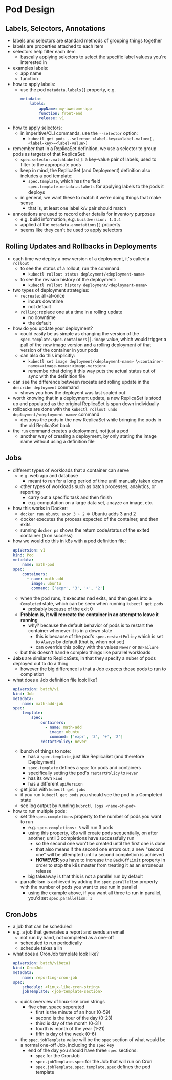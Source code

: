 # Pod Design

## Labels, Selectors, Annotations
- labels and selectors are standard methods of grouping things together
- labels are properties attached to each item
- selectors help filter each item
    - bascally applying selectors to select the specific label valuess you're interested in
- examples labels:
    - app name
    - function
- how to apply labels:
    - use the pod `metadata.labels[]` property, e.g.
        ```yaml
        metadata:
            labels:
                appName: my-awesome-app
                function: front-end
                release: v1
        ```
- how to apply selectors:
    - in imperitive/CLI commands, use the `--selector` option:
        - `kubectl get pods --selector <label-key>=<label-value>[,<label-key>=<label-value>]`
- remember that in a ReplicaSet definition, we use a selector to group pods as targets of that ReplicaSet:
    - `spec.selector.matchLabels[]`: a key-value pair of labels, used to filter to the appropriate pods
    - keep in mind, the ReplicaSet (and Deployment) definition also includes a pod template:
        - `spec.template`, which has the field `spec.template.metadata.labels` for applying labels to the pods it deploys
    - in general, we want these to match if we're doing things that make sense
        - that is, at least one label k/v pair should match
- annotations are used to record other details for inventory purposes
    - e.g. build information, e.g. `buildversion: 1.3.4`
    - applied at the `metadata.annotations[]` property
    - seems like they can't be used to apply selectors

## Rolling Updates and Rollbacks in Deployments
- each time we deploy a new version of a deployment, it's called a `rollout`
    - to see the status of a rollout, run the command:
        - `kubectl rollout status deployment/<deployment-name>`
    - to see the revision history of the deployment:
        - `kubectl rollout history deployment/<deployment-name>`
- two types of deployment strategies:
    - `recreate`: all-at-once
        - incurs downtime
        - not default
    - `rolling`: replace one at a time in a rolling update
        - no downtime
        - the default
- how do you update your deployment?
    - could easily be as simple as changing the version of the `spec.template.spec.containers[].image` value, which would trigger a pull of the new image version and a rolling deployment of that version of the container in your pods
    - can also do this implicitly:
        - `kubectl set image deployment/<deployment-name> \<container-name>=<image-name>:<image-version>`
        - remembe rthat doing it this way puts the actual status out of sync with the definition file
- can see the difference between receate and rolling update in the `describe deployment` command
    - shows you how the deployent was last scaled out
- worth knowing that in a deployment update, a new ReplicaSet is stood up and populated as the original ReplicaSet is spun down individually
- rollbacks are done with the `kubectl rollout undo deployment/<deployment-name>` command
    - destroys the pods in the new ReplicaSet while bringing the pods in the old ReplicaSet back
- the `run` command creates a deployment, not just a pod
    - another way of creating a deployment, by only stating the image name without using a definition file

## Jobs
- different types of workloads that a container can serve
    - e.g. web app and database
        - meant to run for a long period of time until manually taken down
    - other types of workloads such as batch processes, analytics, or reporting
        - carry out a specific task and then finish
        - e.g. computation on a large data set, anayze an image, etc.
- how this works in Docker:
    - `docker run ubuntu expr 3 + 2` => Ubuntu adds 3 and 2
    - docker executes the process expected of the container, and then exits
    - running `docker ps` shows the return code/status of the exited container (`0` on success)
- how we would do this in k8s with a pod definition file:
    ```yaml
    apiVersion: v1
    kind: Pod
    metadata:
        name: math-pod
    spec:
        containers:
          - name: math-add
            image: ubuntu
            command: ['expr', '3', '+', '2']
    ```
    - when the pod runs, it executes nad exits, and then goes into a `Completed` state, which can be seen when running `kubectl get pods`
        - probably because of the exit 0
    - **Problem is, it will recreate the container in an attempt to leave it running**
        - why? because the default behavior of pods is to restart the container whenever it is in a down state
            - this is because of the pod's `spec.restartPolicy` which is set to `Always` by default (that is, when not set)
            - can override this policy with the values `Never` or `OnFailure`
    - but this doesn't handle complex things like parallel workloads
- **Jobs** are similar to ReplicaSets, in that they specify a nuber of pods deployed out to do a thing
    - however the big difference is that a Job expects those pods to run to completion
- what does a Job definition file look like?
    ```yaml
    apiVersion: batch/v1
    kind: Job
    metadata:
        name: math-add-job
    spec:
        template:
            spec:
                containers:
                  - name: math-add
                    image: ubuntu
                    command: ['expr', '3', '+', '2']
                restartPolicy: never
    ```
    - bunch of things to note:
        - has a `spec.template`, just like ReplicaSet (and therefore Deployment)
        - `spec.template` defines a `spec` for pods and containers
        - specifically setting the pod's `restartPolicy` to `Never`
        - has its own `kind`
        - has a different `apiVersion`
    - get jobs with `kubectl get jobs`
    - if you run `kubectl get pods` you should see the pod in a Completed state
    - see log output by running `kubrctl logs <name-of-pod>`
- how to run multiple pods:
    - set the `spec.completions` property to the number of pods you want to run
        - e.g. `spec.completions: 3` will run 3 pods
        - using this property, k8s will create pods sequentially, on after another, until 3 completions have successfully run
            - so the second one won't be created until the first one is done
            - that also means if the second one errors out, a new "second one" will be attempted until a second completion is achieved
            - **HOWEVER** you have to increase the `BackOffLimit` property in order to stop the k8s master from treating it as an erroneous release
        - big takeaway is that this is not a parallel run by default
    - parrallelism is achieved by adding the `spec.parallelism` property with the number of pods you want to see run in parallel
        - using the example above, if you want all three to run in parallel, you'd set `spec.parallelism: 3`

## CronJobs
- a job that can be scheduled
- e.g. a job that generates a report and sends an email
    - not run by hand, not completed as a one-off
    - scheduled to run periodically
    - schedule takes a lin
- what does a CronJob template look like?
    ```yaml
    apiVersion: batch/v1beta1
    kind: CronJob
    metadata:
        name: reporting-cron-job
    spec:
        schedule: <linux-like-cron-string>
        jobTemplate: <job-template-section>
    ```
    - quick overview of linux-like cron strings
        - five char, space seperated
            - first is the minute of an hour    (0-59)
            - second is the hour of the day     (0-23)
            - third is day of the month         (0-31)
            - fourth is month of the year       (1-21)
            - fifth is day of the week          (0-6)
    - the `spec.jobTemplate` value will be the `spec` section of what would be a normal one-off Job, including the `spec` key
        - end of the day you should have three `spec` sections:
            - `spec` for the CronJob
            - `spec.jobTemplate.spec` for the Job that will run on Cron
            - `spec.jobTemplate.spec.template.spec` defines the pod template